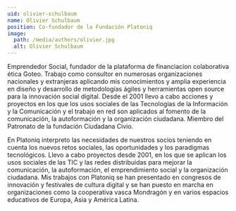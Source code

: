 ```yaml
---
uid: olivier-schulbaum
name: Olivier Schulbaum
position: Co-fundador de la Fundación Platoniq
image:
  path: /media/authors/olivier.jpg
  alt: Olivier Schulbaum
---
```

Emprendedor Social, fundador de la plataforma de financiacíon colaborativa ética Goteo. Trabajo como consultor en numerosas organizaciones nacionales y extranjeras aplicando mis conocimientos y amplia experiencia en diseño y desarrollo de metodologías ágiles y herramientas open source para la innovación social digital. Desde el 2001 llevo a cabo acciones y proyectos en los que los usos sociales de las Tecnologías de la Información y la Comunicación y el trabajo en red son aplicados al fomento de la comunicación, la autoformación y la organización ciudadana. Miembro del Patronato de la fundación Ciudadana Civio.

En Platoniq interpreto las necesidades de nuestros socios teniendo en cuenta los nuevos retos sociales, las oportunidades y los paradigmas tecnológicos. Llevo a cabo proyectos desde 2001, en los que se aplican los usos sociales de las TIC y las redes distribuidas para mejorar la comunicación, la autoformación, el emprendimiento social y la organización ciudadana. Mis trabajos con Platoniq se han presentado en congresos de innovación y festivales de cultura digital y se han puesto en marcha en organizaciones como la cooperativa vasca Mondragón y en varios espacios educativos de Europa, Asia y América Latina.
